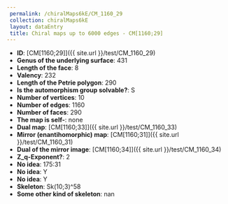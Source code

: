 ```yaml
--- 
 permalink: /chiralMaps6kE/CM_1160_29 
 collection: chiralMaps6kE
 layout: dataEntry
 title: Chiral maps up to 6000 edges - CM[1160;29]
---
```


- **ID**: [CM[1160;29]]({{ site.url }}/test/CM_1160_29)
- **Genus of the underlying surface**: 431
- **Length of the face**: 8
- **Valency**: 232
- **Length of the Petrie polygon**: 290
- **Is the automorphism group solvable?**: S
- **Number of vertices**: 10
- **Number of edges**: 1160
- **Number of faces**: 290
- **The map is self-**: none
- **Dual map**: [CM[1160;33]]({{ site.url }}/test/CM_1160_33)
- **Mirror (enantihomorphic) map**: [CM[1160;31]]({{ site.url }}/test/CM_1160_31)
- **Dual of the mirror image**: [CM[1160;34]]({{ site.url }}/test/CM_1160_34)
- **Z_q-Exponent?**: 2
- **No idea**:  175:31
- **No idea**: Y
- **No idea**: Y
- **Skeleton**: Sk(10;3)^58
- **Some other kind of skeleton**: nan
